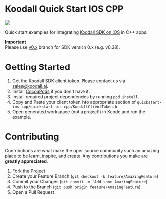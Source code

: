 # Koodall Quick Start IOS CPP
[![](https://www.koodall.ai/media/images/logo/logo-color.svg)](https://www.koodall.ai/)

Quick start examples for integrating [Koodall SDK on iOS](https://docs.koodall.ai/face-ar-sdk-v1/ios/ios_getting_started) in C++ apps.  
  
**Important**  
Please use [v0.x](../../tree/v0.x) branch for SDK version 0.x (e.g. v0.38).  
  
# Getting Started

1. Get the Koodall SDK client token. Please contact us via [sales@koodall.ai](mailto:sales@koodall.ai).
2. Install [CocoaPods](https://guides.cocoapods.org/using/getting-started.html) if you don't have it.
3. Install required project dependencies by running `pod install`.
4. Copy and Paste your client token into appropriate section of `quickstart-ios-cpp/quickstart-ios-cpp/KoodallClientToken.h`
5. Open generated workspace (not a project!) in Xcode and run the example.

# Contributing

Contributions are what make the open source community such an amazing place to be learn, inspire, and create. Any contributions you make are **greatly appreciated**.

1. Fork the Project
2. Create your Feature Branch (`git checkout -b feature/AmazingFeature`)
3. Commit your Changes (`git commit -m 'Add some AmazingFeature`)
4. Push to the Branch (`git push origin feature/AmazingFeature`)
5. Open a Pull Request
